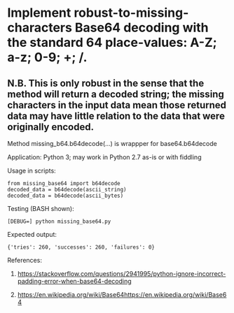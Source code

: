# Implement robust-to-missing-characters Base64 decoding with the standard 64 place-values: A-Z; a-z; 0-9; +; /.

## N.B. This is only robust in the sense that the method will return a decoded string; the missing characters in the input data mean those returned data may have little relation to the data that were originally encoded. 

Method missing_b64.b64decode(...) is wrappper for base64.b64decode

Application:  Python 3; may work in Python 2.7 as-is or with fiddling

Usage in scripts:

    from missing_base64 import b64decode
    decoded_data = b64decode(ascii_string)
    decoded_data = b64decode(ascii_bytes)

Testing (BASH shown):  

    [DEBUG=] python missing_base64.py

Expected output:

    {'tries': 260, 'successes': 260, 'failures': 0}


References:

1) https://stackoverflow.com/questions/2941995/python-ignore-incorrect-padding-error-when-base64-decoding

2) https://en.wikipedia.org/wiki/Base64https://en.wikipedia.org/wiki/Base64

